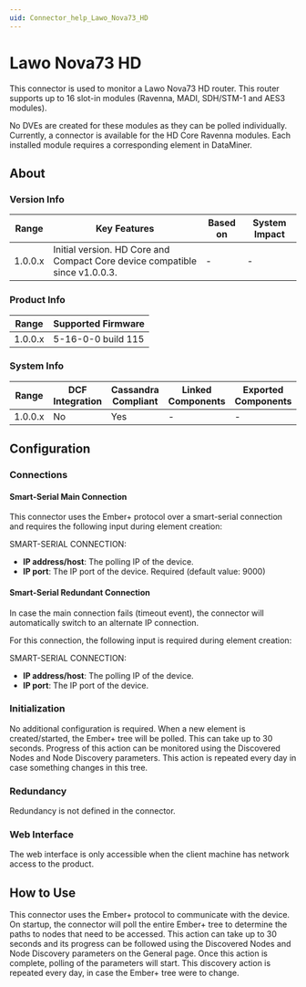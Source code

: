 ```yaml
---
uid: Connector_help_Lawo_Nova73_HD
---
```


# Lawo Nova73 HD

This connector is used to monitor a Lawo Nova73 HD router. This router supports up to 16 slot-in modules (Ravenna, MADI, SDH/STM-1 and AES3 modules).

No DVEs are created for these modules as they can be polled individually. Currently, a connector is available for the HD Core Ravenna modules. Each installed module requires a corresponding element in DataMiner.

## About

### Version Info

| **Range** | **Key Features**                                                            | **Based on** | **System Impact** |
|-----------|-----------------------------------------------------------------------------|--------------|-------------------|
| 1.0.0.x   | Initial version. HD Core and Compact Core device compatible since v1.0.0.3. | \-           | \-                |

### Product Info

| **Range** | **Supported Firmware** |
|-----------|------------------------|
| 1.0.0.x   | 5-16-0-0 build 115     |

### System Info

| **Range** | **DCF Integration** | **Cassandra Compliant** | **Linked Components** | **Exported Components** |
|-----------|---------------------|-------------------------|-----------------------|-------------------------|
| 1.0.0.x   | No                  | Yes                     | \-                    | \-                      |

## Configuration

### Connections

#### Smart-Serial Main Connection

This connector uses the Ember+ protocol over a smart-serial connection and requires the following input during element creation:

SMART-SERIAL CONNECTION:

- **IP address/host**: The polling IP of the device.
- **IP port**: The IP port of the device. Required (default value: 9000)

#### Smart-Serial Redundant Connection

In case the main connection fails (timeout event), the connector will automatically switch to an alternate IP connection.

For this connection, the following input is required during element creation:

SMART-SERIAL CONNECTION:

- **IP address/host**: The polling IP of the device.
- **IP port**: The IP port of the device.

### Initialization

No additional configuration is required. When a new element is created/started, the Ember+ tree will be polled. This can take up to 30 seconds. Progress of this action can be monitored using the Discovered Nodes and Node Discovery parameters. This action is repeated every day in case something changes in this tree.

### Redundancy

Redundancy is not defined in the connector.

### Web Interface

The web interface is only accessible when the client machine has network access to the product.

## How to Use

This connector uses the Ember+ protocol to communicate with the device. On startup, the connector will poll the entire Ember+ tree to determine the paths to nodes that need to be accessed. This action can take up to 30 seconds and its progress can be followed using the Discovered Nodes and Node Discovery parameters on the General page. Once this action is complete, polling of the parameters will start. This discovery action is repeated every day, in case the Ember+ tree were to change.
